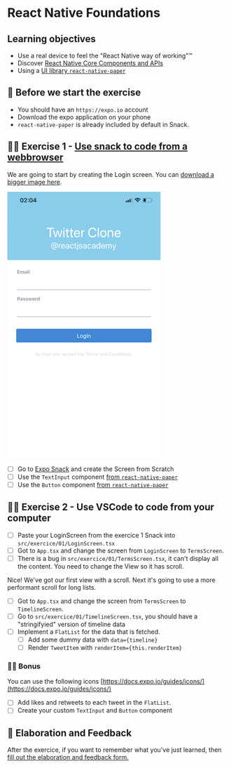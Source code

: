 # React Native Foundations

## Learning objectives

- Use a real device to feel the "React Native way of working"™️
- Discover [React Native Core Components and APIs](https://reactnative.dev/docs/components-and-apis)
- Using a [UI library `react-native-paper`](https://callstack.github.io/react-native-paper/button.html)

## 🥑 Before we start the exercise

- You should have an `https://expo.io` account
- Download the expo application on your phone
- `react-native-paper` is already included by default in Snack.

## 🤸‍♀️ Exercise 1 - [Use snack to code from a webbrowser](https://snack.expo.io)

We are going to start by creating the Login screen. You can [download a bigger image here](./login.PNG).

![Login Screen](./login-sm.PNG)

- [ ] Go to [Expo Snack](https://snack.expo.io) and create the Screen from Scratch
- [ ] Use the `TextInput` component [from `react-native-paper`](https://callstack.github.io/react-native-paper/text-input.html)
- [ ] Use the `Button` component [from `react-native-paper`](https://callstack.github.io/react-native-paper/button.html)

## 🤸‍♀️ Exercise 2 - Use VSCode to code from your computer

- [ ] Paste your LoginScreen from the exercice 1 Snack into `src/exercice/01/LoginScreen.tsx`
- [ ] Got to `App.tsx` and change the screen from `LoginScreen` to `TermsScreen`.
- [ ] There is a bug in `src/exercice/01/TermsScreen.tsx`, it can't display all the content. You need to change the View so it has scroll.

Nice! We've got our first view with a scroll.
Next it's going to use a more performant scroll for long lists.

- [ ] Got to `App.tsx` and change the screen from `TermsScreen` to `TimelineScreen`.
- [ ] Go to `src/exercice/01/TimelineScreen.tsx`, you should have a "stringifyied" version of timeline data
- [ ] Implement a `FlatList` for the data that is fetched.
  - [ ] Add some dummy data with `data={timeline}`
  - [ ] Render `TweetItem` with `renderItem={this.renderItem}`

### 🏋️‍♀️ Bonus

You can use the following icons [https://docs.expo.io/guides/icons/](https://docs.expo.io/guides/icons/)

- [ ] Add likes and retweets to each tweet in the `FlatList`.
- [ ] Create your custom `TextInput` and `Button` component

## 🏅 Elaboration and Feedback

<div>
<span>After the exercice, if you want to remember what you've just learned, then </span>
<a rel="noopener noreferrer" target="_blank" href="https://airtable.com/shrBuZqOJL5UeLLF1?prefill_Name=React+Native+Founddations&prefill_Exercice=1">
  fill out the elaboration and feedback form.
</a>
</div>
